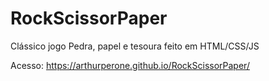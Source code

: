 # RockScissorPaper
Clássico jogo Pedra, papel e tesoura feito em HTML/CSS/JS


Acesso: https://arthurperone.github.io/RockScissorPaper/
